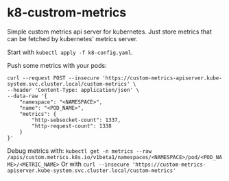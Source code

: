 # k8-custrom-metrics

Simple custom metrics api server for kubernetes. Just store metrics that can be fetched by kubernetes' metrics server.

Start with `kubectl apply -f k8-config.yaml`.

Push some metrics with your pods:
```
curl --request POST --insecure 'https://custom-metrics-apiserver.kube-system.svc.cluster.local/custom-metrics' \
--header 'Content-Type: application/json' \
--data-raw '{
	"namespace": "<NAMESPACE>",
	"name": "<POD_NAME>",
	"metrics": {
        "http-sebsocket-count": 1337,
        "http-request-count": 1338
    }
}'
```

Debug metrics with: `kubectl get -n metrics --raw /apis/custom.metrics.k8s.io/v1beta1/namespaces/<NAMESPACE>/pod/<POD_NAME>/<METRIC_NAME>`
Or with `curl --insecure 'https://custom-metrics-apiserver.kube-system.svc.cluster.local/custom-metrics'`